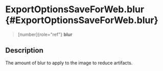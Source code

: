 ExportOptionsSaveForWeb.blur {#ExportOptionsSaveForWeb.blur}
============================

> [number]{role="ref"} **blur**

Description
-----------

The amount of blur to apply to the image to reduce artifacts.
